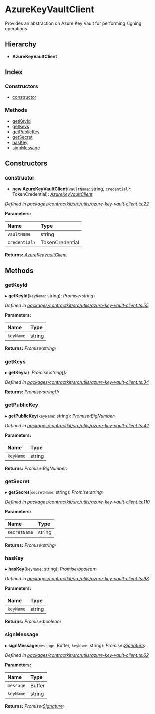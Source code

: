 # AzureKeyVaultClient

Provides an abstraction on Azure Key Vault for performing signing operations

## Hierarchy

* **AzureKeyVaultClient**

## Index

### Constructors

* [constructor](../classes/_utils_azure_key_vault_client_.azurekeyvaultclient.md#constructor)

### Methods

* [getKeyId](../classes/_utils_azure_key_vault_client_.azurekeyvaultclient.md#getkeyid)
* [getKeys](../classes/_utils_azure_key_vault_client_.azurekeyvaultclient.md#getkeys)
* [getPublicKey](../classes/_utils_azure_key_vault_client_.azurekeyvaultclient.md#getpublickey)
* [getSecret](../classes/_utils_azure_key_vault_client_.azurekeyvaultclient.md#getsecret)
* [hasKey](../classes/_utils_azure_key_vault_client_.azurekeyvaultclient.md#haskey)
* [signMessage](../classes/_utils_azure_key_vault_client_.azurekeyvaultclient.md#signmessage)

## Constructors

### constructor

+ **new AzureKeyVaultClient**\(`vaultName`: string, `credential?`: TokenCredential\): [_AzureKeyVaultClient_](../classes/_utils_azure_key_vault_client_.azurekeyvaultclient.md)

_Defined in_ [_packages/contractkit/src/utils/azure-key-vault-client.ts:22_](https://github.com/celo-org/celo-monorepo/blob/master/packages/contractkit/src/utils/azure-key-vault-client.ts#L22)

**Parameters:**

| Name | Type |
| :--- | :--- |
| `vaultName` | string |
| `credential?` | TokenCredential |

**Returns:** [_AzureKeyVaultClient_](../classes/_utils_azure_key_vault_client_.azurekeyvaultclient.md)

## Methods

### getKeyId

▸ **getKeyId**\(`keyName`: string\): _Promise‹string›_

_Defined in_ [_packages/contractkit/src/utils/azure-key-vault-client.ts:55_](https://github.com/celo-org/celo-monorepo/blob/master/packages/contractkit/src/utils/azure-key-vault-client.ts#L55)

**Parameters:**

| Name | Type |
| :--- | :--- |
| `keyName` | string |

**Returns:** _Promise‹string›_

### getKeys

▸ **getKeys**\(\): _Promise‹string\[\]›_

_Defined in_ [_packages/contractkit/src/utils/azure-key-vault-client.ts:34_](https://github.com/celo-org/celo-monorepo/blob/master/packages/contractkit/src/utils/azure-key-vault-client.ts#L34)

**Returns:** _Promise‹string\[\]›_

### getPublicKey

▸ **getPublicKey**\(`keyName`: string\): _Promise‹BigNumber›_

_Defined in_ [_packages/contractkit/src/utils/azure-key-vault-client.ts:42_](https://github.com/celo-org/celo-monorepo/blob/master/packages/contractkit/src/utils/azure-key-vault-client.ts#L42)

**Parameters:**

| Name | Type |
| :--- | :--- |
| `keyName` | string |

**Returns:** _Promise‹BigNumber›_

### getSecret

▸ **getSecret**\(`secretName`: string\): _Promise‹string›_

_Defined in_ [_packages/contractkit/src/utils/azure-key-vault-client.ts:110_](https://github.com/celo-org/celo-monorepo/blob/master/packages/contractkit/src/utils/azure-key-vault-client.ts#L110)

**Parameters:**

| Name | Type |
| :--- | :--- |
| `secretName` | string |

**Returns:** _Promise‹string›_

### hasKey

▸ **hasKey**\(`keyName`: string\): _Promise‹boolean›_

_Defined in_ [_packages/contractkit/src/utils/azure-key-vault-client.ts:98_](https://github.com/celo-org/celo-monorepo/blob/master/packages/contractkit/src/utils/azure-key-vault-client.ts#L98)

**Parameters:**

| Name | Type |
| :--- | :--- |
| `keyName` | string |

**Returns:** _Promise‹boolean›_

### signMessage

▸ **signMessage**\(`message`: Buffer, `keyName`: string\): _Promise‹_[_Signature_](../classes/_utils_signature_utils_.signature.md)_›_

_Defined in_ [_packages/contractkit/src/utils/azure-key-vault-client.ts:62_](https://github.com/celo-org/celo-monorepo/blob/master/packages/contractkit/src/utils/azure-key-vault-client.ts#L62)

**Parameters:**

| Name | Type |
| :--- | :--- |
| `message` | Buffer |
| `keyName` | string |

**Returns:** _Promise‹_[_Signature_](../classes/_utils_signature_utils_.signature.md)_›_


